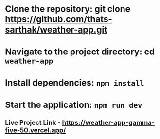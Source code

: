 # Clone the repository: git clone https://github.com/thats-sarthak/weather-app.git
# Navigate to the project directory: cd `weather-app`
# Install dependencies: `npm install`
# Start the application: `npm run dev`

## Live Project Link - https://weather-app-gamma-five-50.vercel.app/
